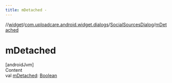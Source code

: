 ```yaml
---
title: mDetached -
---
```

//[widget](../../index.md)/[com.uploadcare.android.widget.dialogs](../index.md)/[SocialSourcesDialog](index.md)/[mDetached](m-detached.md)



# mDetached  
[androidJvm]  
Content  
val [mDetached](m-detached.md): [Boolean](https://kotlinlang.org/api/latest/jvm/stdlib/kotlin/-boolean/index.html)  



